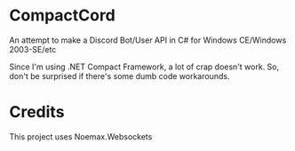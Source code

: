 # CompactCord
An attempt to make a Discord Bot/User API in C# for Windows CE/Windows 2003-SE/etc

Since I'm using .NET Compact Framework, a lot of crap doesn't work. So, don't be surprised if there's some dumb code workarounds.

# Credits
This project uses Noemax.Websockets